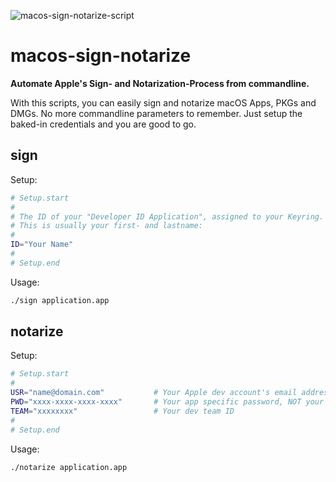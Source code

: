 

![macos-sign-notarize-script](https://marketmix.com/git-assets/macos-sign-notarize/macos-sign-notarize-script.jpg)

# macos-sign-notarize

**Automate Apple's Sign- and Notarization-Process from commandline.** 

With this scripts, you can easily sign and notarize macOS Apps, PKGs and DMGs. No more commandline parameters to remember. Just setup the baked-in credentials and you are good to go. 

## sign

Setup:

```bash
# Setup.start
#
# The ID of your "Developer ID Application", assigned to your Keyring.
# This is usually your first- and lastname:
#
ID="Your Name"  
#
# Setup.end
```

Usage:

```bash
./sign application.app
```

## notarize

Setup:

```bash
# Setup.start
#
USR="name@domain.com"           # Your Apple dev account's email address
PWD="xxxx-xxxx-xxxx-xxxx"       # Your app specific password, NOT your login password
TEAM="xxxxxxxx"                 # Your dev team ID
#
# Setup.end
```

Usage:

```bash
./notarize application.app
```

